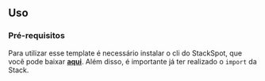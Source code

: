 ## **Uso**

### **Pré-requisitos**
Para utilizar esse template é necessário instalar o cli do StackSpot, que você pode baixar [**aqui**](https://stackspot.com.br/).
Além disso, é importante já ter realizado o `import` da Stack.